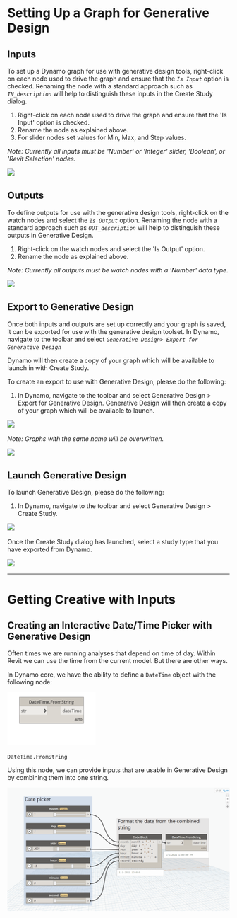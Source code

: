 # Setting Up a Graph for Generative Design

## Inputs

To set up a Dynamo graph for use with generative design tools, right-click on each node used to drive the graph and ensure that the _`Is Input`_ option is checked. Renaming the node with a standard approach such as _`IN_description`_ will help to distinguish these inputs in the Create Study dialog.

1. Right-click on each node used to drive the graph and ensure that the 'Is Input' option is checked.
2. Rename the node as explained above. 
3. For slider nodes set values for Min, Max, and Step values. 

_Note: Currently all inputs must be 'Number' or 'Integer' slider, 'Boolean', or 'Revit Selection' nodes._

<img src="../assets/hello/setting1.png" style="width:200px;"/>

## Outputs

To define outputs for use with the generative design tools, right-click on the watch nodes and select the _`Is Output`_ option. Renaming the node with a standard approach such as _`OUT_description`_ will help to distinguish these outputs in Generative Design.

1. Right-click on the watch nodes and select the 'Is Output' option. 
2. Rename the node as explained above. 

_Note: Currently all outputs must be watch nodes with a 'Number' data type._

<img src="../assets/hello/setting2.png" style="width:200px;"/>

## Export to Generative Design

Once both inputs and outputs are set up correctly and your graph is saved,  it can be exported for use with the generative design toolset.  In Dynamo, navigate to the toolbar and select _`Generative Design> Export for Generative Design`_

Dynamo will then create a copy of your graph which will be available to launch in with Create Study. 

To create an export to use with Generative Design, please do the following:

1. In Dynamo, navigate to the toolbar and select Generative Design &gt; Export for Generative Design. Generative Design will then create a copy of your graph which will be available to launch.

<img src="../assets/hello/setting23.png" style="width:200px;"/>

_Note: Graphs with the same name will be overwritten._

<img src="../assets/hello/setting22.png" style="width:200px;"/>

## Launch Generative Design

To launch Generative Design, please do the following:

1. In Dynamo, navigate to the toolbar and select Generative Design &gt; Create Study.

<img src="../assets/hello/setting21.png" style="width:200px;"/>

Once the Create Study dialog has launched, select a study type that you have exported from Dynamo.

<img src="../assets/hello/setting3.png" style="width:200px;"/>

---

# Getting Creative with Inputs

## Creating an Interactive Date/Time Picker with Generative Design
Often times we are running analyses that depend on time of day. Within Revit we can use the time from the current model. But there are other ways.

In Dynamo core, we have the ability to define a `DateTime` object with the following node:

<img src="../assets/hello/inputs_dateTimePicker-01.png" style="width:200px;" />

`DateTime.FromString`

Using this node, we can provide inputs that are usable in Generative Design by combining them into one string.

<img src="../assets/hello/inputs_dateTimePicker-02.gif" style="width:600px;" />